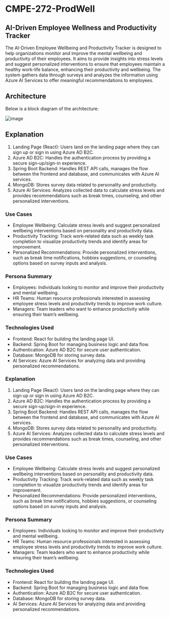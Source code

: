 # CMPE-272-ProdWell

## AI-Driven Employee Wellness and Productivity Tracker
The AI-Driven Employee Wellbeing and Productivity Tracker is designed to help organizations monitor and improve the mental wellbeing and productivity of their employees. It aims to provide insights into stress levels and suggest personalized interventions to ensure that employees maintain a healthy work-life balance, enhancing their productivity and wellbeing. The system gathers data through surveys and analyzes the information using Azure AI Services to offer meaningful recommendations to employees.

## Architecture

Below is a block diagram of the architecture:

![image](https://github.com/user-attachments/assets/407a25fd-0a0e-431f-9e6d-c40f713ac2a1)

## Explanation
1. Landing Page (React): Users land on the landing page where they can sign up or sign in using Azure AD B2C.<br/>
2. Azure AD B2C: Handles the authentication process by providing a secure sign-up/sign-in experience.<br/>
3. Spring Boot Backend: Handles REST API calls, manages the flow between the frontend and database, and communicates with Azure AI services.<br/>
4. MongoDB: Stores survey data related to personality and productivity.<br/>
5. Azure AI Services: Analyzes collected data to calculate stress levels and provides recommendations such as break times, counseling, and other personalized interventions.<br/>

### Use Cases
* Employee Wellbeing: Calculate stress levels and suggest personalized wellbeing interventions based on personality and productivity data.<br/>
* Productivity Tracking: Track work-related data such as weekly task completion to visualize productivity trends and identify areas for improvement.<br/>
* Personalized Recommendations: Provide personalized interventions, such as break time notifications, hobbies suggestions, or counseling options based on survey inputs and analysis.<br/>

### Persona Summary
* Employees: Individuals looking to monitor and improve their productivity and mental wellbeing.<br/>
* HR Teams: Human resource professionals interested in assessing employee stress levels and productivity trends to improve work culture.<br/>
* Managers: Team leaders who want to enhance productivity while ensuring their team’s wellbeing.<br/>

### Technologies Used
* Frontend: React for building the landing page UI.<br/>
* Backend: Spring Boot for managing business logic and data flow.<br/>
* Authentication: Azure AD B2C for secure user authentication.<br/>
* Database: MongoDB for storing survey data.<br/>
* AI Services: Azure AI Services for analyzing data and providing personalized recommendations.<br/>

### Explanation
1. Landing Page (React): Users land on the landing page where they can sign up or sign in using Azure AD B2C.<br/>
2. Azure AD B2C: Handles the authentication process by providing a secure sign-up/sign-in experience.<br/>
3. Spring Boot Backend: Handles REST API calls, manages the flow between the frontend and database, and communicates with Azure AI services.<br/>
4. MongoDB: Stores survey data related to personality and productivity.<br/>
5. Azure AI Services: Analyzes collected data to calculate stress levels and provides recommendations such as break times, counseling, and other personalized interventions.<br/>

### Use Cases
* Employee Wellbeing: Calculate stress levels and suggest personalized wellbeing interventions based on personality and productivity data.<br/>
* Productivity Tracking: Track work-related data such as weekly task completion to visualize productivity trends and identify areas for improvement.<br/>
* Personalized Recommendations: Provide personalized interventions, such as break time notifications, hobbies suggestions, or counseling options based on survey inputs and analysis.<br/>

### Persona Summary
* Employees: Individuals looking to monitor and improve their productivity and mental wellbeing.<br/>
* HR Teams: Human resource professionals interested in assessing employee stress levels and productivity trends to improve work culture.<br/>
* Managers: Team leaders who want to enhance productivity while ensuring their team’s wellbeing.<br/>

### Technologies Used
* Frontend: React for building the landing page UI.<br/>
* Backend: Spring Boot for managing business logic and data flow.<br/>
* Authentication: Azure AD B2C for secure user authentication.<br/>
* Database: MongoDB for storing survey data.<br/>
* AI Services: Azure AI Services for analyzing data and providing personalized recommendations.<br/>

